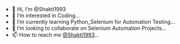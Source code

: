 - 👋 Hi, I’m @Shakti1993
- 👀 I’m interested in Coding...
- 🌱 I’m currently learning Python_Selenium for Automation Testing...
- 💞️ I’m looking to collaborate on Selenium Automation Projects...
- 📫 How to reach me [@Shakti1993](https://github.com/Shakti1993)...

<!---
Shakti1993/Shakti1993 is a ✨ special ✨ repository because its `README.md` (this file) appears on your GitHub profile.
You can click the Preview link to take a look at your changes.
--->
